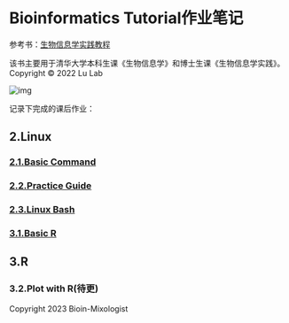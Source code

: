 # Bioinformatics Tutorial作业笔记

参考书：[生物信息学实践教程](https://book.ncrnalab.org/teaching/)

该书主要用于清华大学本科生课《生物信息学》和博士生课《生物信息学实践》。
Copyright © 2022 Lu Lab

![img](https://859511096-files.gitbook.io/~/files/v0/b/gitbook-x-prod.appspot.com/o/spaces%2F-LPVsf5VZbQ7h14X29qW%2Fuploads%2FPesmdI3KlFJcF8iwkGAJ%2FHelix.png?alt=media&token=9dfa533c-6468-4342-8f14-0bc8134205db)

记录下完成的课后作业：

## 2.Linux
### [2.1.Basic Command](https://github.com/Bioin-Mixologist/Bioinformatics-Tutorial-/blob/main/2.1.Basic%20Command.md)
### [2.2.Practice Guide](https://github.com/Bioin-Mixologist/Bioinformatics_Tutorial/blob/main/2.1.Basic%20Command.md)
### [2.3.Linux Bash](https://github.com/Bioin-Mixologist/Bioinformatics_Tutorial/blob/main/2.3.Linux%20Bash.md)
### [3.1.Basic R](https://github.com/Bioin-Mixologist/Bioinformatics_Tutorial/blob/main/3.1.R%20Basics.md)
## 3.R
### 3.2.Plot with R(待更)




Copyright 2023 Bioin-Mixologist
